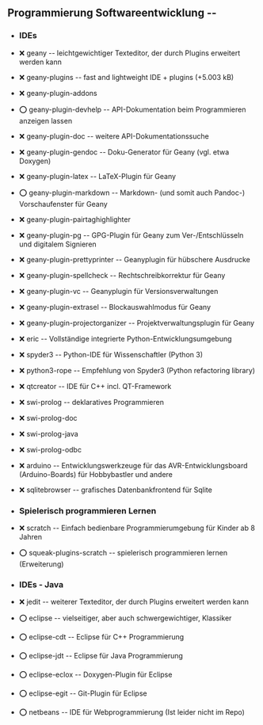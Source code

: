 ##  Programmierung Softwareentwicklung  --

- ###  IDEs

- :x:  geany  -- leichtgewichtiger Texteditor, der durch Plugins erweitert werden kann
- :x:  geany-plugins  --	fast and lightweight IDE + plugins (+5.003 kB)
- :x:  geany-plugin-addons
- :o:  geany-plugin-devhelp  -- API-Dokumentation beim Programmieren anzeigen lassen
- :x:  geany-plugin-doc  -- weitere API-Dokumentationssuche
- :x:  geany-plugin-gendoc  -- Doku-Generator für Geany (vgl. etwa Doxygen)

[//]: # (Norman: Dies erscheint mir redundant, da bereits ein umfangreicherer LaTeX-Editor vorgesehen)
- :x:  geany-plugin-latex  -- LaTeX-Plugin für Geany

- :o:  geany-plugin-markdown  -- Markdown- (und somit auch Pandoc-) Vorschaufenster für Geany
- :x:  geany-plugin-pairtaghighlighter
- :x:  geany-plugin-pg  -- GPG-Plugin für Geany zum Ver-/Entschlüsseln und digitalem Signieren
- :x:  geany-plugin-prettyprinter  -- Geanyplugin für hübschere Ausdrucke
- :x:  geany-plugin-spellcheck  -- Rechtschreibkorrektur für Geany
- :x:  geany-plugin-vc  -- Geanyplugin für Versionsverwaltungen
- :x:  geany-plugin-extrasel  -- Blockauswahlmodus für Geany
- :x:  geany-plugin-projectorganizer  -- Projektverwaltungsplugin für Geany

- :x:  eric  -- Vollständige integrierte Python-Entwicklungsumgebung
- :x:  spyder3  -- Python-IDE für Wissenschaftler (Python 3)
- :x:  python3-rope  -- Empfehlung von Spyder3 (Python refactoring library)

- :x:  qtcreator  -- IDE für C++ incl. QT-Framework

- :x:  swi-prolog  -- deklaratives Programmieren
- :x:  swi-prolog-doc
- :x:  swi-prolog-java
- :x:  swi-prolog-odbc

- :x:  arduino  -- Entwicklungswerkzeuge für das AVR-Entwicklungsboard (Arduino-Boards) für Hobbybastler und andere

- :x:  sqlitebrowser  -- grafisches Datenbankfrontend für Sqlite

- ###  Spielerisch programmieren Lernen

- :x:  scratch  -- Einfach bedienbare Programmierumgebung für Kinder ab 8 Jahren
- :o:  squeak-plugins-scratch  -- spielerisch programmieren lernen (Erweiterung)

- ###  IDEs - Java

- :x:  jedit  -- weiterer Texteditor, der durch Plugins erweitert werden kann

- :o:  eclipse  -- vielseitiger, aber auch schwergewichtiger, Klassiker
- :o:  eclipse-cdt  -- Eclipse für C++ Programmierung
- :o:  eclipse-jdt  -- Eclipse für Java Programmierung
- :o:  eclipse-eclox  -- Doxygen-Plugin für Eclipse
- :o:  eclipse-egit  -- Git-Plugin für Eclipse
- :o:  netbeans  -- IDE für Webprogrammierung (Ist leider nicht im Repo)
